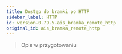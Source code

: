 ```yaml
---
title: Dostęp do bramki po HTTP
sidebar_label: HTTP
id: version-0.79.5-ais_bramka_remote_http
original_id: ais_bramka_remote_http
---
```



> Opis w przygotowaniu
